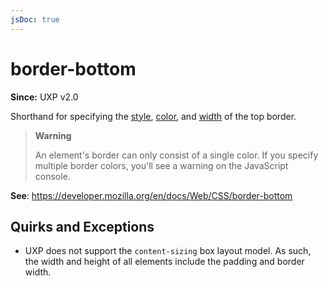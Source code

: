 ```yaml
---
jsDoc: true
---
```

# border-bottom

**Since:** UXP v2.0

Shorthand for specifying the [style](../border-bottom-style/), [color](../border-bottom-color/), and [width](../border-bottom-width) of the top border.

> **Warning**
>
> An element's border can only consist of a single color. If you specify
> multiple border colors, you'll see a warning on the JavaScript console.

**See**: https://developer.mozilla.org/en/docs/Web/CSS/border-bottom  

## Quirks and Exceptions

* UXP does not support the `content-sizing` box layout model. As such, the width and height of all elements include the padding and border width.